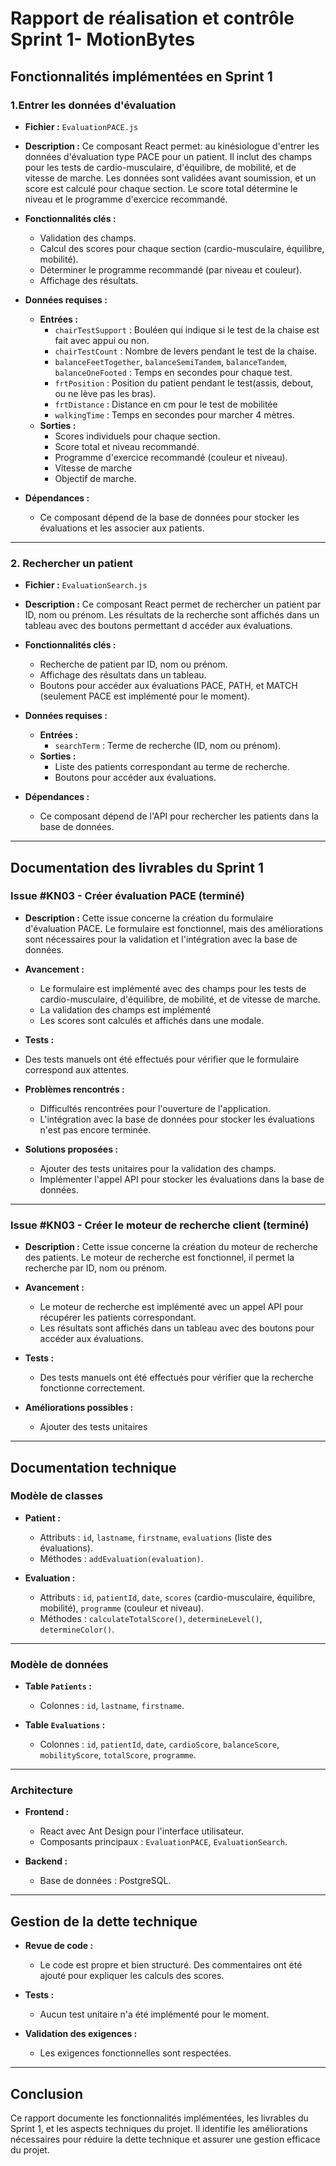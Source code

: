 # Rapport de réalisation et contrôle Sprint 1- MotionBytes

## Fonctionnalités implémentées en Sprint 1

### 1.Entrer les données d'évaluation
- **Fichier :** `EvaluationPACE.js`
- **Description :**
Ce composant React permet:  au kinésiologue d'entrer les données d'évaluation type PACE pour un patient.
Il inclut des champs pour les tests de cardio-musculaire, d'équilibre, de mobilité, et de vitesse de marche.
Les données sont validées avant soumission, et un score est calculé pour chaque section.
Le score total détermine le niveau et le programme d'exercice recommandé.

- **Fonctionnalités clés :**
  - Validation des champs.
  - Calcul des scores pour chaque section (cardio-musculaire, équilibre, mobilité).
  - Déterminer le programme recommandé (par niveau et couleur).
  - Affichage des résultats.

- **Données requises :**
  - **Entrées :**
    - `chairTestSupport` : Bouléen qui indique si le test de la chaise est fait avec appui ou non.
    - `chairTestCount` : Nombre de levers pendant le test de la chaise.
    - `balanceFeetTogether`, `balanceSemiTandem`, `balanceTandem`, `balanceOneFooted` : Temps en secondes pour chaque test.
    - `frtPosition` : Position du patient pendant le test(assis, debout, ou ne lève pas les bras).
    - `frtDistance` : Distance en cm pour le test de mobilitée
    - `walkingTime` : Temps en secondes pour marcher 4 mètres.
  - **Sorties :**
    - Scores individuels pour chaque section.
    - Score total et niveau recommandé.
    - Programme d'exercice recommandé (couleur et niveau).
    - Vitesse de marche
    - Objectif de marche.

- **Dépendances :**
  - Ce composant dépend de la base de données pour stocker les évaluations et les associer aux patients.

---

### 2. Rechercher un patient
- **Fichier :** `EvaluationSearch.js`
- **Description :**
Ce composant React permet de rechercher un patient par ID, nom ou prénom.
Les résultats de la recherche sont affichés dans un tableau avec des boutons permettant d accéder aux évaluations.

- **Fonctionnalités clés :**
  - Recherche de patient par ID, nom ou prénom.
  - Affichage des résultats dans un tableau.
  - Boutons pour accéder aux évaluations PACE, PATH, et MATCH (seulement PACE est implémenté pour le moment).

- **Données requises :**
  - **Entrées :**
    - `searchTerm` : Terme de recherche (ID, nom ou prénom).
  - **Sorties :**
    - Liste des patients correspondant au terme de recherche.
    - Boutons pour accéder aux évaluations.

- **Dépendances :**
  - Ce composant dépend de l'API pour rechercher les patients dans la base de données.
---

## Documentation des livrables du Sprint 1

### Issue #KN03 - Créer évaluation PACE (terminé)
- **Description :**
  Cette issue concerne la création du formulaire d'évaluation PACE. Le formulaire est fonctionnel, mais des améliorations sont nécessaires pour la validation et l'intégration avec la base de données.

- **Avancement :**
  - Le formulaire est implémenté avec des champs pour les tests de cardio-musculaire, d'équilibre, de mobilité, et de vitesse de marche.
  - La validation des champs est implémenté
  - Les scores sont calculés et affichés dans une modale.
 - **Tests :**
  - Des tests manuels ont été effectués pour vérifier que le formulaire correspond aux attentes.

- **Problèmes rencontrés :**
  - Difficultés rencontrées pour l'ouverture de l'application.
  - L'intégration avec la base de données pour stocker les évaluations n'est pas encore terminée.

- **Solutions proposées :**
  - Ajouter des tests unitaires pour la validation des champs.
  - Implémenter l'appel API pour stocker les évaluations dans la base de données.

---

### Issue #KN03 - Créer le moteur de recherche client (terminé)
- **Description :**
  Cette issue concerne la création du moteur de recherche des patients.
  Le moteur de recherche est fonctionnel, il permet la recherche par ID, nom ou prénom.

- **Avancement :**
  - Le moteur de recherche est implémenté avec un appel API pour récupérer les patients correspondant.
  - Les résultats sont affichés dans un tableau avec des boutons pour accéder aux évaluations.

- **Tests :**
  - Des tests manuels ont été effectués pour vérifier que la recherche fonctionne correctement.
- **Améliorations possibles :**
  - Ajouter des tests unitaires
---

## Documentation technique

### Modèle de classes
- **Patient :**
  - Attributs : `id`, `lastname`, `firstname`, `evaluations` (liste des évaluations).
  - Méthodes : `addEvaluation(evaluation)`.

- **Evaluation :**
  - Attributs : `id`, `patientId`, `date`, `scores` (cardio-musculaire, équilibre, mobilité), `programme` (couleur et niveau).
  - Méthodes : `calculateTotalScore()`, `determineLevel()`, `determineColor()`.

---

### Modèle de données
- **Table `Patients` :**
  - Colonnes : `id`, `lastname`, `firstname`.

- **Table `Evaluations` :**
  - Colonnes : `id`, `patientId`, `date`, `cardioScore`, `balanceScore`, `mobilityScore`, `totalScore`, `programme`.

---

### Architecture
- **Frontend :**
  - React avec Ant Design pour l'interface utilisateur.
  - Composants principaux : `EvaluationPACE`, `EvaluationSearch`.

- **Backend :**
  - Base de données : PostgreSQL.

---

## Gestion de la dette technique
- **Revue de code :**
  - Le code est propre et bien structuré. Des commentaires ont été ajouté pour expliquer les calculs des scores.
- **Tests :**
  - Aucun test unitaire n'a été implémenté pour le moment.

- **Validation des exigences :**
  - Les exigences fonctionnelles sont respectées.

---

## Conclusion
Ce rapport documente les fonctionnalités implémentées, les livrables du Sprint 1, et les aspects techniques du projet. Il identifie les améliorations nécessaires pour réduire la dette technique et assurer une gestion efficace du projet.